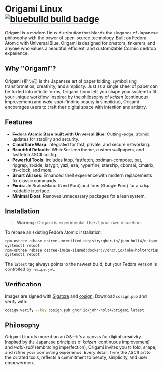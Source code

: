 # Origami Linux &nbsp; [![bluebuild build badge](https://github.com/john-holt4/origami/actions/workflows/build.yml/badge.svg)](https://github.com/john-holt4/origami/actions/workflows/build.yml)

Origami is a modern Linux distribution that blends the elegance of Japanese philosophy with the power of open-source technology. Built on Fedora Atomic with Universal Blue, Origami is designed for creators, tinkerers, and anyone who values a beautiful, efficient, and customizable Cosmic desktop experience.

## Why "Origami"?

Origami (折り紙) is the Japanese art of paper folding, symbolizing transformation, creativity, and simplicity. Just as a single sheet of paper can be folded into infinite forms, Origami Linux lets you shape your system to fit your unique workflow. Inspired by the philosophy of *kaizen* (continuous improvement) and *wabi-sabi* (finding beauty in simplicity), Origami encourages users to craft their digital space with intention and artistry.

## Features

- **Fedora Atomic Base built with Universal Blue**: Cutting-edge, atomic updates for stability and security.
- **Cloudflare Warp**: Integrated for fast, private, and secure networking.
- **Beautiful Defaults**: WhiteSur icon theme, custom wallpapers, and fastfetch ASCII config.
- **Powerful Tools**: Includes btop, fastfetch, podman-compose, bat, ripgrep, zoxide, lazygit, yazi, eza, hyperfine, starship, cbonsai, cmatrix, tty-clock, and more.
- **Smart Aliases**: Enhanced shell experience with modern replacements for classic commands.
- **Fonts**: JetBrainsMono (Nerd Font) and Inter (Google Font) for a crisp, readable interface.
- **Minimal Bloat**: Removes unnecessary packages for a lean system.

## Installation

> **Warning:** Origami is experimental. Use at your own discretion.

To rebase an existing Fedora Atomic installation:

```sh
rpm-ostree rebase ostree-unverified-registry:ghcr.io/john-holt4/origami:latest
systemctl reboot
rpm-ostree rebase ostree-image-signed:docker://ghcr.io/john-holt4/origami:latest
systemctl reboot
```

The `latest` tag always points to the newest build, but your Fedora version is controlled by `recipe.yml`.

## Verification

Images are signed with [Sigstore](https://www.sigstore.dev/) and [cosign](https://github.com/sigstore/cosign). Download `cosign.pub` and verify with:

```sh
cosign verify --key cosign.pub ghcr.io/john-holt4/origami:latest
```

## Philosophy

Origami Linux is more than an OS—it's a canvas for digital creativity. Inspired by the Japanese principles of *kaizen* (continuous improvement) and *wabi-sabi* (embracing imperfection), Origami invites you to fold, shape, and refine your computing experience. Every detail, from the ASCII art to the curated tools, reflects a commitment to beauty, simplicity, and user empowerment.